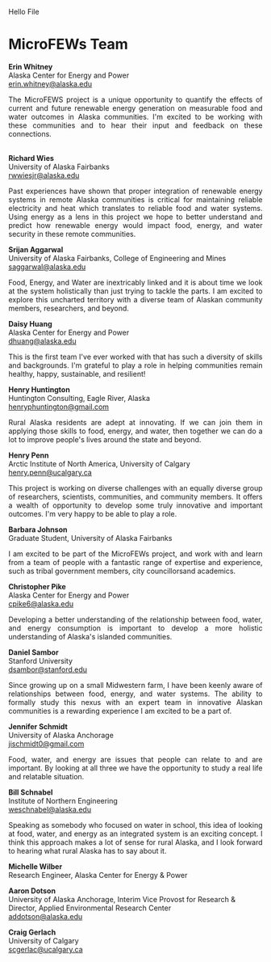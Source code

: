 Hello File


# MicroFEWs Team

**Erin Whitney** <br />
Alaska Center for Energy and Power <br />
erin.whitney@alaska.edu <br />
<div style="text-align: justify"> <! --- aligns the text in blockshrift --->
The MicroFEWS project is a unique opportunity to quantify the effects of current and future renewable energy generation on measurable food and water outcomes in Alaska communities.  I'm excited to be working with these communities and to hear their input and feedback on these connections.
</div>
<br />

**Richard Wies**  <br />
University of Alaska Fairbanks <br />
rwwiesjr@alaska.edu <br />
<div style="text-align: justify"> <! --- aligns the text in blockshrift --->
Past experiences have shown that proper integration of renewable energy systems in remote Alaska communities is critical for maintaining reliable electricity and heat which translates to reliable food and water systems. Using energy as a lens in this project we hope to better understand and predict how renewable energy would impact food, energy, and water security in these remote communities.
</div>


**Srijan Aggarwal** <br />
University of Alaska Fairbanks, College of Engineering and Mines <br />
saggarwal@alaska.edu <br />
<div style="text-align: justify"> <! --- aligns the text in blockshrift --->
Food, Energy, and Water are inextricably linked and it is about time we look at the system holistically than just trying to tackle the parts. I am excited to explore this uncharted territory with a diverse team of Alaskan community members, researchers, and beyond.
</div>



**Daisy Huang** <br />
Alaska Center for Energy and Power <br />
dhuang@alaska.edu <br />
<div style="text-align: justify"> <! --- aligns the text in blockshrift --->
This is the first team I've ever worked with that has such a diversity of skills and backgrounds. I'm grateful to play a role in helping communities remain healthy, happy, sustainable, and resilient!
</div>



**Henry Huntington** <br />
Huntington Consulting, Eagle River, Alaska <br />
henryphuntington@gmail.com <br />
<div style="text-align: justify"> <! --- aligns the text in blockshrift --->
Rural Alaska residents are adept at innovating. If we can join them in applying those skills to food, energy, and water, then together we can do a lot to improve people's lives around the state and beyond.
</div>



**Henry Penn** <br />
Arctic Institute of North America, University of Calgary <br />
henry.penn@ucalgary.ca <br />
<div style="text-align: justify"> <! --- aligns the text in blockshrift --->
This project is working on diverse challenges with an equally diverse group of researchers, scientists, communities, and community members. It offers a wealth of opportunity to develop some truly innovative and important outcomes. I'm very happy to be able to play a role.
</div>



**Barbara Johnson** <br />
Graduate Student, University of Alaska Fairbanks <br />
<div style="text-align: justify"> <! --- aligns the text in blockshrift --->
I am excited to be part of the MicroFEWs project, and work with and learn from a team of people with a fantastic range of expertise and experience, such as tribal government members, city councillorsand academics.
</div>



**Christopher Pike** <br />
Alaska Center for Energy and Power <br />
cpike6@alaska.edu <br />
<div style="text-align: justify"> <! --- aligns the text in blockshrift --->
Developing a better understanding of the relationship between food, water, and energy consumption is important to develop a more holistic understanding of Alaska's islanded communities.
</div>



**Daniel Sambor** <br />
Stanford University <br />
dsambor@stanford.edu <br />
<div style="text-align: justify"> <! --- aligns the text in blockshrift --->
Since growing up on a small Midwestern farm, I have been keenly aware of relationships between food, energy, and water systems. The ability to formally study this nexus with an expert team in innovative Alaskan communities is a rewarding experience I am excited to be a part of.
</div>



**Jennifer Schmidt** <br />
University of Alaska Anchorage <br />
jischmidt0@gmail.com <br />
<div style="text-align: justify"> <! --- aligns the text in blockshrift --->
Food, water, and energy are issues that people can relate to and are important. By looking at all three we have the opportunity to study a real life and relatable situation.
</div>



**Bill Schnabel** <br />
Institute of Northern Engineering <br />
weschnabel@alaska.edu <br />
<div style="text-align: justify"> <! --- aligns the text in blockshrift --->
Speaking as somebody who focused on water in school, this idea of looking at food, water, and energy as an integrated system is an exciting concept. I think this approach makes a lot of sense for rural Alaska, and I look forward to hearing what rural Alaska has to say about it.
</div>



**Michelle Wilber** <br />
Research Engineer, Alaska Center for Energy & Power <br />



**Aaron Dotson** <br />
University of Alaska Anchorage, Interim Vice Provost for Research & Director, Applied Environmental Research Center<br />
addotson@alaska.edu <br />



**Craig Gerlach**  <br />
University of Calgary <br />
scgerlac@ucalgary.ca <br />














